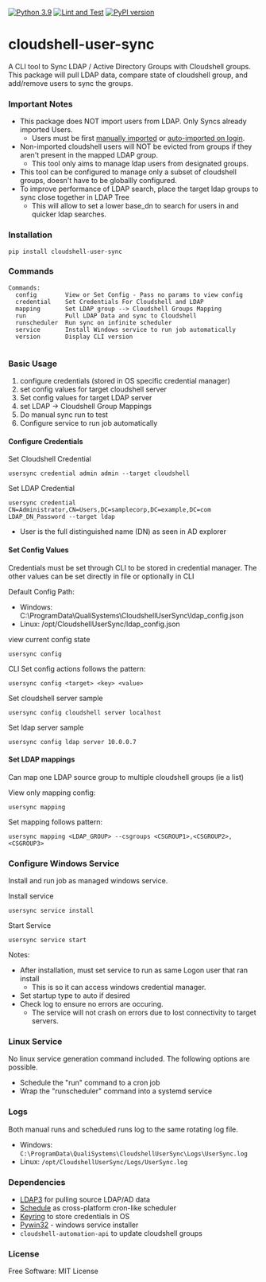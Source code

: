 [![Python 3.9](https://img.shields.io/badge/python-3.9-blue.svg)](https://www.python.org/downloads/release/python/)
[![Lint and Test](https://github.com/QualiSystemsLab/cloudshell-user-sync/actions/workflows/lint-test.yml/badge.svg)](https://github.com/QualiSystemsLab/cloudshell-user-sync/actions/workflows/lint-test.yml)
[![PyPI version](https://badge.fury.io/py/cloudshell-user-sync.svg)](https://badge.fury.io/py/cloudshell-user-sync)

# cloudshell-user-sync

A CLI tool to Sync LDAP / Active Directory Groups with Cloudshell groups.
This package will pull LDAP data, compare state of cloudshell group, and add/remove users to sync the groups.

### Important Notes 

- This package does NOT import users from LDAP. Only Syncs already imported Users.
  - Users must be first [manually imported](https://help.quali.com/Online%20Help/0.0/Portal/Content/Admn/AD-Imprt-Usrs-frm-AD-grp-file.htm) or [auto-imported on login](https://help.quali.com/Online%20Help/0.0/Portal/Content/Admn/AD-Intg-Auto-Imprt.htm?tocpath=CloudShell%20Administration%7CCloudShell%20Identity%20Management%7CAccess%20Control%20and%20Authentication%7CActive%20Directory%20Integration%7C_____1). 
- Non-imported cloudshell users will NOT be evicted from groups if they aren't present in the mapped LDAP group.
  - This tool only aims to manage ldap users from designated groups. 
- This tool can be configured to manage only a subset of cloudshell groups, doesn't have to be globallly configured.
- To improve performance of LDAP search, place the target ldap groups to sync close together in LDAP Tree
  - This will allow to set a lower base_dn to search for users in and quicker ldap searches.


### Installation
```commandline
pip install cloudshell-user-sync
```

### Commands
```commandline
Commands:
  config        View or Set Config - Pass no params to view config
  credential    Set Credentials For Cloudshell and LDAP
  mapping       Set LDAP group --> Cloudshell Groups Mapping
  run           Pull LDAP Data and sync to Cloudshell
  runscheduler  Run sync on infinite scheduler
  service       Install Windows service to run job automatically
  version       Display CLI version
 
```
### Basic Usage
1. configure credentials (stored in OS specific credential manager)
2. set config values for target cloudshell server
3. Set config values for target LDAP server
4. set LDAP -> Cloudshell Group Mappings
5. Do manual sync run to test 
6. Configure service to run job automatically

#### Configure Credentials
Set Cloudshell Credential
```commandline
usersync credential admin admin --target cloudshell
```
Set LDAP Credential
```commandline
usersync credential CN=Administrator,CN=Users,DC=samplecorp,DC=example,DC=com LDAP_DN_Password --target ldap
```
- User is the full distinguished name (DN) as seen in AD explorer 


#### Set Config Values
Credentials must be set through CLI to be stored in credential manager. 
The other values can be set directly in file or optionally in CLI

Default Config Path:
- Windows: C:\ProgramData\QualiSystems\CloudshellUserSync\ldap_config.json
- Linux: /opt/CloudshellUserSync/ldap_config.json

view current config state
```commandline
usersync config
```

CLI Set config actions follows the pattern:
```
usersync config <target> <key> <value>
```

Set cloudshell server sample
```commandline
usersync config cloudshell server localhost
```
Set ldap server sample
```commandline
usersync config ldap server 10.0.0.7
```

#### Set LDAP mappings
Can map one LDAP source group to multiple cloudshell groups (ie a list)

View only mapping config:
```commandline
usersync mapping
```

Set mapping follows pattern:
```commandline
usersync mapping <LDAP_GROUP> --csgroups <CSGROUP1>,<CSGROUP2>,<CSGROUP3>
```

### Configure Windows Service
Install and run job as managed windows service.

Install service
```commandline
usersync service install
```

Start Service
```commandline
usersync service start
```

Notes:
- After installation, must set service to run as same Logon user that ran install
  - This is so it can access windows credential manager.
- Set startup type to auto if desired
- Check log to ensure no errors are occuring. 
  - The service will not crash on errors due to lost connectivity to target servers. 


### Linux Service
No linux service generation command included. The following options are possible.
- Schedule the "run" command to a cron job
- Wrap the "runscheduler" command into a systemd service

### Logs
Both manual runs and scheduled runs log to the same rotating log file.

- Windows:
`C:\ProgramData\QualiSystems\CloudshellUserSync\Logs\UserSync.log`
- Linux:
`/opt/CloudshellUserSync/Logs/UserSync.log`

### Dependencies
- [LDAP3](https://github.com/cannatag/ldap3) for pulling source LDAP/AD data
- [Schedule](https://github.com/dbader/schedule) as cross-platform cron-like scheduler
- [Keyring](https://github.com/philipn/python-keyring-lib) to store credentials in OS
- [Pywin32](https://github.com/mhammond/pywin32) - windows service installer
- `cloudshell-automation-api` to update cloudshell groups

### License

Free Software: MIT License
